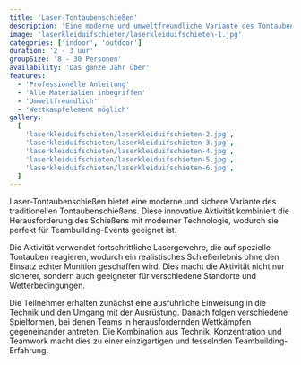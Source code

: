 ```yaml
---
title: 'Laser-Tontaubenschießen'
description: 'Eine moderne und umweltfreundliche Variante des Tontaubenschießens.'
image: 'laserkleiduifschieten/laserkleiduifschieten-1.jpg'
categories: ['indoor', 'outdoor']
duration: '2 - 3 uur'
groupSize: '8 - 30 Personen'
availability: 'Das ganze Jahr über'
features:
  - 'Professionelle Anleitung'
  - 'Alle Materialien inbegriffen'
  - 'Umweltfreundlich'
  - 'Wettkampfelement möglich'
gallery:
  [
    'laserkleiduifschieten/laserkleiduifschieten-2.jpg',
    'laserkleiduifschieten/laserkleiduifschieten-3.jpg',
    'laserkleiduifschieten/laserkleiduifschieten-4.jpg',
    'laserkleiduifschieten/laserkleiduifschieten-5.jpg',
    'laserkleiduifschieten/laserkleiduifschieten-6.jpg',
  ]
---
```


Laser-Tontaubenschießen bietet eine moderne und sichere Variante des traditionellen Tontaubenschießens. Diese innovative Aktivität kombiniert die Herausforderung des Schießens mit moderner Technologie, wodurch sie perfekt für Teambuilding-Events geeignet ist.

Die Aktivität verwendet fortschrittliche Lasergewehre, die auf spezielle Tontauben reagieren, wodurch ein realistisches Schießerlebnis ohne den Einsatz echter Munition geschaffen wird. Dies macht die Aktivität nicht nur sicherer, sondern auch geeigneter für verschiedene Standorte und Wetterbedingungen.

Die Teilnehmer erhalten zunächst eine ausführliche Einweisung in die Technik und den Umgang mit der Ausrüstung. Danach folgen verschiedene Spielformen, bei denen Teams in herausfordernden Wettkämpfen gegeneinander antreten. Die Kombination aus Technik, Konzentration und Teamwork macht dies zu einer einzigartigen und fesselnden Teambuilding-Erfahrung.
